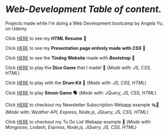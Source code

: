 # _Web-Development Table of content._
Projects made while I'm doing a Web Development bootcamp by Angela Yu, on Udemy.

Click [HERE](https://emanuelrodriguezbedeman.github.io/Web-Development/HTML%20Resume/index.html) to see my **_HTML_ Resume** 📄

Click [HERE](https://emanuelrodriguezbedeman.github.io/Web-Development/CSS%20Presentation/index.html) to see my **Presentation page entirely made with _CSS_** 🎨

Click [HERE](https://emanuelrodriguezbedeman.github.io/Web-Development/Tindog%20Bootstrap%205/index.html) to see the **Tindog Website** made with **_Bootstrap_** 🐶

Click [HERE](https://emanuelrodriguezbedeman.github.io/Web-Development/Dice%20Game/dice.html) to play the **Dice Game** that I made! 🎲 (_Made with: JS, CSS, HTML_)

Click [HERE](https://emanuelrodriguezbedeman.github.io/Web-Development/Drum%20kit/index.html) to play with the **Drum Kit** 🥁 (_Made with: JS, CSS, HTML_)

Click [HERE](https://emanuelrodriguezbedeman.github.io/Web-Development/Simon%20Game/index.html) to play **Simon Game** 🗣 (_Made with: JQuery, JS, CSS, HTML_)

Click [HERE](https://newsletter-signup753.herokuapp.com/) to checkout my Newsletter Subscription Webapp example 🗞📰 (_Made with: Weather API, Express, Node.js, JQuery, JS, CSS, HTML_)

Click [HERE](https://todolist-erb.herokuapp.com/) to checkout my To Do List Webapp example 📝 (_Made with: Mongoose, Lodash, Express, Node.js, JQuery, JS, CSS, HTML_)
